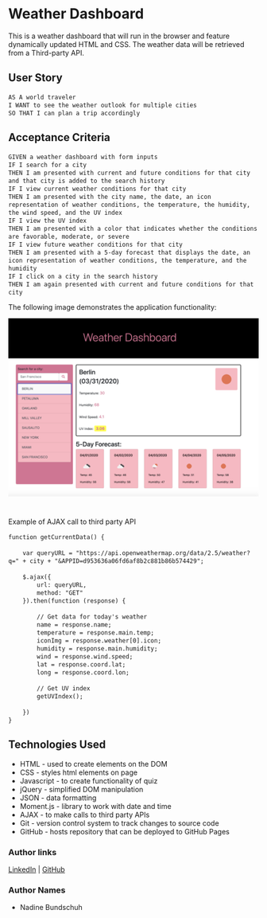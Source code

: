 # Weather Dashboard

This is a weather dashboard that will run in the browser and feature dynamically updated HTML and CSS. The weather data will be retrieved from a Third-party API.

## User Story

```
AS A world traveler
I WANT to see the weather outlook for multiple cities
SO THAT I can plan a trip accordingly
```

## Acceptance Criteria

```
GIVEN a weather dashboard with form inputs
IF I search for a city
THEN I am presented with current and future conditions for that city and that city is added to the search history
IF I view current weather conditions for that city
THEN I am presented with the city name, the date, an icon representation of weather conditions, the temperature, the humidity, the wind speed, and the UV index
IF I view the UV index
THEN I am presented with a color that indicates whether the conditions are favorable, moderate, or severe
IF I view future weather conditions for that city
THEN I am presented with a 5-day forecast that displays the date, an icon representation of weather conditions, the temperature, and the humidity
IF I click on a city in the search history
THEN I am again presented with current and future conditions for that city
```

The following image demonstrates the application functionality:

![weather dashboard demo](./06-demo.png)

#
Example of AJAX call to third party API
```
function getCurrentData() {

    var queryURL = "https://api.openweathermap.org/data/2.5/weather?q=" + city + "&APPID=d953636a06fd6af8b2c881b86b574429";

    $.ajax({
        url: queryURL,
        method: "GET"
    }).then(function (response) {

        // Get data for today's weather
        name = response.name;
        temperature = response.main.temp;
        iconImg = response.weather[0].icon;
        humidity = response.main.humidity;
        wind = response.wind.speed;
        lat = response.coord.lat;
        long = response.coord.lon;

        // Get UV index
        getUVIndex();

    })
}
```


## Technologies Used
- HTML - used to create elements on the DOM
- CSS - styles html elements on page
- Javascript - to create functionality of quiz
- jQuery - simplified DOM manipulation
- JSON - data formatting
- Moment.js - library to work with date and time
- AJAX - to make calls to third party APIs
- Git - version control system to track changes to source code
- GitHub - hosts repository that can be deployed to GitHub Pages

### Author links
[LinkedIn](https://www.linkedin.com/in/nadine-bundschuh-731233b9)
|
[GitHub](https://github.com/nadineb1160)

### Author Names
- Nadine Bundschuh
